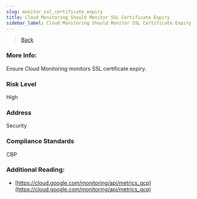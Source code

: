 ```yaml
---
slug: monitor_ssl_certificate_expiry
title: Cloud Monitoring Should Monitor SSL Certificate Expiry
sidebar_label: Cloud Monitoring Should Monitor SSL Certificate Expiry
---
```

> [Back](../../gcpmonitoringcompliance)

### More Info:
Ensure Cloud Monitoring monitors SSL certificate expiry.

### Risk Level
High

### Address
Security

### Compliance Standards
CBP

### Additional Reading:
- [https://cloud.google.com/monitoring/api/metrics_gcp](https://cloud.google.com/monitoring/api/metrics_gcp) 
